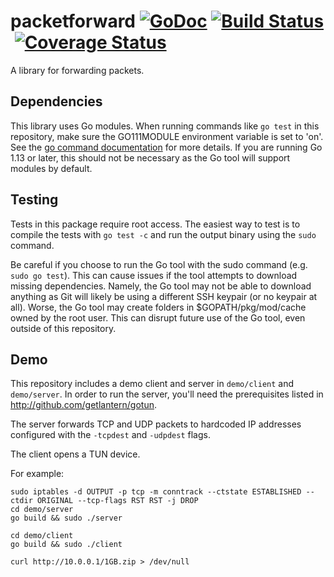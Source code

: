 packetforward [![GoDoc](https://godoc.org/github.com/getlantern/packetforward?status.png)](http://godoc.org/github.com/getlantern/packetforward)&nbsp;[![Build Status](https://drone.lantern.io/api/badges/getlantern/packetforward/status.svg)](https://drone.lantern.io/getlantern/packetforward)&nbsp;[![Coverage Status](https://coveralls.io/repos/github/getlantern/packetforward/badge.svg?branch=init)](https://coveralls.io/github/getlantern/packetforward)
==========

A library for forwarding packets.

## Dependencies

This library uses Go modules. When running commands like `go test` in this repository, make sure the GO111MODULE environment variable is set to 'on'. See the [go command documentation](https://golang.org/cmd/go/#hdr-Preliminary_module_support) for more details. If you are running Go 1.13 or later, this should not be necessary as the Go tool will support modules by default.

## Testing

Tests in this package require root access. The easiest way to test is to compile the tests with `go test -c` and run the output binary using the `sudo` command.

Be careful if you choose to run the Go tool with the sudo command (e.g. `sudo go test`). This can cause issues if the tool attempts to download missing dependencies. Namely, the Go tool may not be able to download anything as Git will likely be using a different SSH keypair (or no keypair at all). Worse, the Go tool may create folders in $GOPATH/pkg/mod/cache owned by the root user. This can disrupt future use of the Go tool, even outside of this repository.

## Demo

This repository includes a demo client and server in `demo/client` and `demo/server`. In order
to run the server, you'll need the prerequisites listed in http://github.com/getlantern/gotun.

The server forwards TCP and UDP packets to hardcoded IP addresses configured with the `-tcpdest` and `-udpdest` flags.

The client opens a TUN device.

For example:

```
sudo iptables -d OUTPUT -p tcp -m conntrack --ctstate ESTABLISHED --ctdir ORIGINAL --tcp-flags RST RST -j DROP
cd demo/server
go build && sudo ./server
```

```
cd demo/client
go build && sudo ./client
```

```
curl http://10.0.0.1/1GB.zip > /dev/null
```